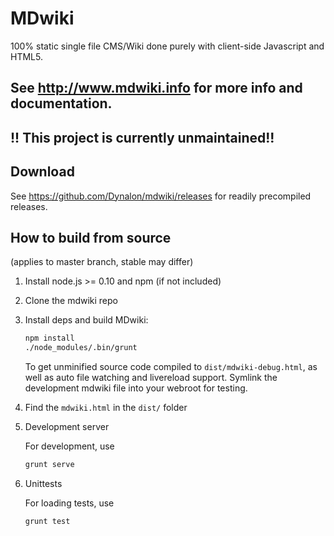 # MDwiki

100% static single file CMS/Wiki done purely with client-side Javascript and HTML5.

## See http://www.mdwiki.info for more info and documentation.


## !! This project is currently unmaintained!!

## Download

See <https://github.com/Dynalon/mdwiki/releases> for readily precompiled releases.

## How to build from source

(applies to master branch, stable may differ)

1. Install node.js >= 0.10 and npm (if not included)
2. Clone the mdwiki repo
3. Install deps and build MDwiki:

    ```bash
    npm install
    ./node_modules/.bin/grunt
    ```

    To get unminified source code compiled to `dist/mdwiki-debug.html`, as well as auto file watching and livereload support. Symlink the development mdwiki file into your webroot for testing.

4. Find the `mdwiki.html` in the `dist/` folder

5. Development server

    For development, use

    ```bash
    grunt serve 
    ```

6. Unittests

    For loading tests, use

    ```bash
    grunt test 
    ```
